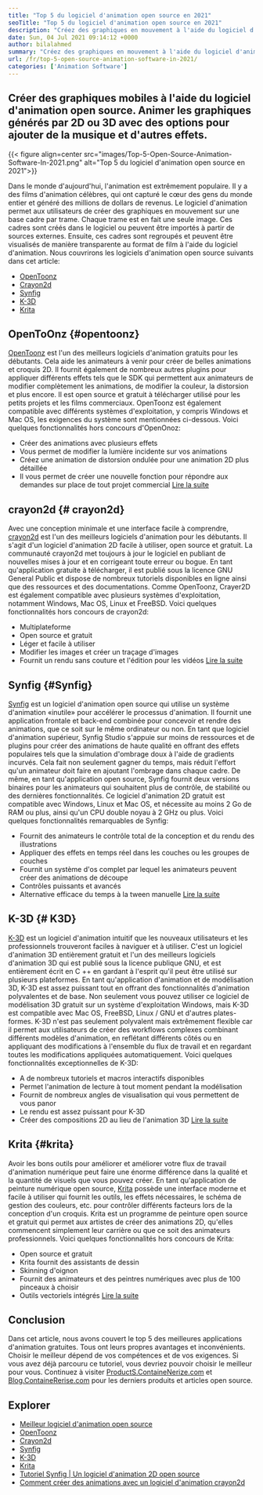 ```yaml
---
title: "Top 5 du logiciel d'animation open source en 2021" 
seoTitle: "Top 5 du logiciel d'animation open source en 2021" 
description: "Créez des graphiques en mouvement à l'aide du logiciel d'animation open source. Animer les graphiques générés par 2D ou 3D avec des options pour ajouter de la musique et d'autres effets." 
date: Sun, 04 Jul 2021 09:14:12 +0000
author: bilalahmed
summary: "Créez des graphiques en mouvement à l'aide du logiciel d'animation open source. Animer les graphiques générés par 2D ou 3D avec des options pour ajouter de la musique et d'autres effets." 
url: /fr/top-5-open-source-animation-software-in-2021/
categories: ['Animation Software']
---
```


## Créer des graphiques mobiles à l'aide du logiciel d'animation open source. Animer les graphiques générés par 2D ou 3D avec des options pour ajouter de la musique et d'autres effets.

{{< figure align=center src="images/Top-5-Open-Source-Animation-Software-In-2021.png" alt="Top 5 du logiciel d'animation open source en 2021">}}

Dans le monde d'aujourd'hui, l'animation est extrêmement populaire. Il y a des films d'animation célèbres, qui ont capturé le cœur des gens du monde entier et généré des millions de dollars de revenus. Le logiciel d'animation permet aux utilisateurs de créer des graphiques en mouvement sur une base cadre par trame. Chaque trame est en fait une seule image. Ces cadres sont créés dans le logiciel ou peuvent être importés à partir de sources externes. Ensuite, ces cadres sont regroupés et peuvent être visualisés de manière transparente au format de film à l'aide du logiciel d'animation. Nous couvrirons les logiciels d'animation open source suivants dans cet article:
  * [OpenToonz][1]
  * [Crayon2d][2]
  * [Synfig][3]
  * [K-3D][4]
  * [Krita][5]

## OpenToOnz ​​{#opentoonz}
[OpenToonz][6] est l'un des meilleurs logiciels d'animation gratuits pour les débutants. Cela aide les animateurs à venir pour créer de belles animations et croquis 2D. Il fournit également de nombreux autres plugins pour appliquer différents effets tels que le SDK qui permettent aux animateurs de modifier complètement les animations, de modifier la couleur, la distorsion et plus encore. Il est open source et gratuit à télécharger utilisé pour les petits projets et les films commerciaux. OpenToonz est également compatible avec différents systèmes d'exploitation, y compris Windows et Mac OS, les exigences du système sont mentionnées ci-dessous. Voici quelques fonctionnalités hors concours d'OpenOnoz:
  * Créer des animations avec plusieurs effets
  * Vous permet de modifier la lumière incidente sur vos animations
  * Créez une animation de distorsion ondulée pour une animation 2D plus détaillée
  * Il vous permet de créer une nouvelle fonction pour répondre aux demandes sur place de tout projet commercial
[Lire la suite][7]

## crayon2d {# crayon2d}
Avec une conception minimale et une interface facile à comprendre, [crayon2d][8] est l'un des meilleurs logiciels d'animation pour les débutants. Il s'agit d'un logiciel d'animation 2D facile à utiliser, open source et gratuit. La communauté crayon2d met toujours à jour le logiciel en publiant de nouvelles mises à jour et en corrigeant toute erreur ou bogue. En tant qu'application gratuite à télécharger, il est publié sous la licence GNU General Public et dispose de nombreux tutoriels disponibles en ligne ainsi que des ressources et des documentations. Comme OpenToonz, Crayer2D est également compatible avec plusieurs systèmes d'exploitation, notamment Windows, Mac OS, Linux et FreeBSD. Voici quelques fonctionnalités hors concours de crayon2d:
  * Multiplateforme
  * Open source et gratuit
  * Léger et facile à utiliser
  * Modifier les images et créer un traçage d'images
  * Fournit un rendu sans couture et l'édition pour les vidéos
[Lire la suite][9]

## Synfig {#Synfig}
[Synfig][10] est un logiciel d'animation open source qui utilise un système d'animation «inutile» pour accélérer le processus d'animation. Il fournit une application frontale et back-end combinée pour concevoir et rendre des animations, que ce soit sur le même ordinateur ou non. En tant que logiciel d'animation supérieur, Synfig Studio s'appuie sur moins de ressources et de plugins pour créer des animations de haute qualité en offrant des effets populaires tels que la simulation d'ombrage doux à l'aide de gradients incurvés. Cela fait non seulement gagner du temps, mais réduit l'effort qu'un animateur doit faire en ajoutant l'ombrage dans chaque cadre. De même, en tant qu'application open source, Synfig fournit deux versions binaires pour les animateurs qui souhaitent plus de contrôle, de stabilité ou des dernières fonctionnalités. Ce logiciel d'animation 2D gratuit est compatible avec Windows, Linux et Mac OS, et nécessite au moins 2 Go de RAM ou plus, ainsi qu'un CPU double noyau à 2 GHz ou plus. Voici quelques fonctionnalités remarquables de Synfig:
  * Fournit des animateurs le contrôle total de la conception et du rendu des illustrations
  * Appliquer des effets en temps réel dans les couches ou les groupes de couches
  * Fournit un système d'os complet par lequel les animateurs peuvent créer des animations de découpe
  * Contrôles puissants et avancés
  * Alternative efficace du temps à la tween manuelle
[Lire la suite][11]

## K-3D {# K3D}
[K-3D][12] est un logiciel d'animation intuitif que les nouveaux utilisateurs et les professionnels trouveront faciles à naviguer et à utiliser. C'est un logiciel d'animation 3D entièrement gratuit et l'un des meilleurs logiciels d'animation 3D qui est publié sous la licence publique GNU, et est entièrement écrit en C ++ en gardant à l'esprit qu'il peut être utilisé sur plusieurs plateformes. En tant qu'application d'animation et de modélisation 3D, K-3D est assez puissant tout en offrant des fonctionnalités d'animation polyvalentes et de base. Non seulement vous pouvez utiliser ce logiciel de modélisation 3D gratuit sur un système d'exploitation Windows, mais K-3D est compatible avec Mac OS, FreeBSD, Linux / GNU et d'autres plates-formes. K-3D n'est pas seulement polyvalent mais extrêmement flexible car il permet aux utilisateurs de créer des workflows complexes combinant différents modèles d'animation, en reflétant différents côtés ou en appliquant des modifications à l'ensemble du flux de travail et en regardant toutes les modifications appliquées automatiquement. Voici quelques fonctionnalités exceptionnelles de K-3D:
  * A de nombreux tutoriels et macros interactifs disponibles
  * Permet l'animation de lecture à tout moment pendant la modélisation
  * Fournit de nombreux angles de visualisation qui vous permettent de vous panor
  * Le rendu est assez puissant pour K-3D
  * Créer des compositions 2D au lieu de l'animation 3D
[Lire la suite][13]

## Krita {#krita}
Avoir les bons outils pour améliorer et améliorer votre flux de travail d'animation numérique peut faire une énorme différence dans la qualité et la quantité de visuels que vous pouvez créer. En tant qu'application de peinture numérique open source, [Krita][14] possède une interface moderne et facile à utiliser qui fournit les outils, les effets nécessaires, le schéma de gestion des couleurs, etc. pour contrôler différents facteurs lors de la conception d'un croquis. Krita est un programme de peinture open source et gratuit qui permet aux artistes de créer des animations 2D, qu'elles commencent simplement leur carrière ou que ce soit des animateurs professionnels. Voici quelques fonctionnalités hors concours de Krita:
  * Open source et gratuit
  * Krita fournit des assistants de dessin
  * Skinning d'oignon
  * Fournit des animateurs et des peintres numériques avec plus de 100 pinceaux à choisir
  * Outils vectoriels intégrés
[Lire la suite][15]

## Conclusion
Dans cet article, nous avons couvert le top 5 des meilleures applications d'animation gratuites. Tous ont leurs propres avantages et inconvénients. Choisir le meilleur dépend de vos compétences et de vos exigences. Si vous avez déjà parcouru ce tutoriel, vous devriez pouvoir choisir le meilleur pour vous. Continuez à visiter [ProductS.ContaineNerize.com][16] et [Blog.ContaineRerise.com][17] pour les derniers produits et articles open source.

## Explorer
  * [Meilleur logiciel d'animation open source][18]
  * [OpenToonz][7]
  * [Crayon2d][9]
  * [Synfig][11]
  * [K-3D][13]
  * [Krita][15]
  * [Tutoriel Synfig | Un logiciel d'animation 2D open source][19]
  * [Comment créer des animations avec un logiciel d'animation crayon2d][20]

  
[1]: #opentoonz
[2]: #pencil2d
[3]: #synfig
[4]: #k3d
[5]: #krita
[6]: https://opentoonz.github.io/e/
[7]: https://products.containerize.com/animation-software/opentoonz/
[8]: https://www.pencil2d.org/
[9]: https://products.containerize.com/animation-software/pencil2d/
[10]: https://www.synfig.org/
[11]: https://products.containerize.com/animation-software/synfig/
[12]: http://www.k-3d.org/
[13]: https://products.containerize.com/animation-software/k3d/
[14]: https://krita.org/en/
[15]: https://products.containerize.com/animation-software/krita/
[16]: https://products.containerize.com/
[17]: https://blog.containerize.com/
[18]: https://products.containerize.com/animation-software/
[19]: https://blog.containerize.com/animation-software/synfig-tutorial-an-open-source-2d-animation-software/
[20]: https://blog.containerize.com/animation-software/how-to-create-animations-with-pencil2d-animation-software/
